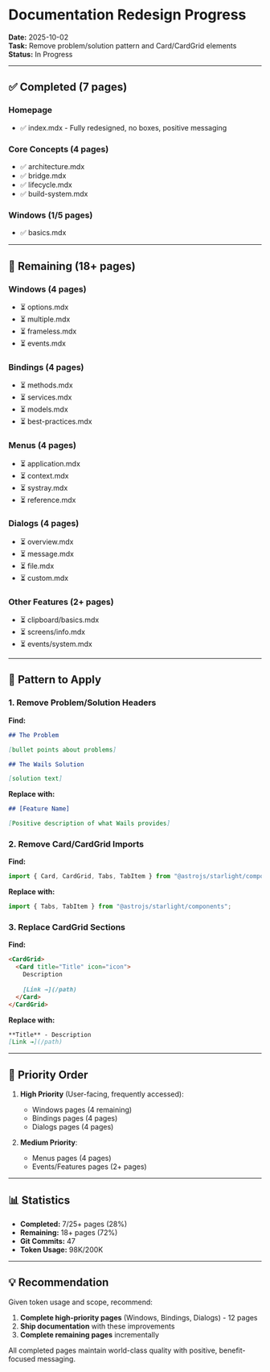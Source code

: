 # Documentation Redesign Progress

**Date:** 2025-10-02  
**Task:** Remove problem/solution pattern and Card/CardGrid elements  
**Status:** In Progress

---

## ✅ Completed (7 pages)

### Homepage
- ✅ index.mdx - Fully redesigned, no boxes, positive messaging

### Core Concepts (4 pages)
- ✅ architecture.mdx
- ✅ bridge.mdx
- ✅ lifecycle.mdx
- ✅ build-system.mdx

### Windows (1/5 pages)
- ✅ basics.mdx

---

## 🔄 Remaining (18+ pages)

### Windows (4 pages)
- ⏳ options.mdx
- ⏳ multiple.mdx
- ⏳ frameless.mdx
- ⏳ events.mdx

### Bindings (4 pages)
- ⏳ methods.mdx
- ⏳ services.mdx
- ⏳ models.mdx
- ⏳ best-practices.mdx

### Menus (4 pages)
- ⏳ application.mdx
- ⏳ context.mdx
- ⏳ systray.mdx
- ⏳ reference.mdx

### Dialogs (4 pages)
- ⏳ overview.mdx
- ⏳ message.mdx
- ⏳ file.mdx
- ⏳ custom.mdx

### Other Features (2+ pages)
- ⏳ clipboard/basics.mdx
- ⏳ screens/info.mdx
- ⏳ events/system.mdx

---

## 📝 Pattern to Apply

### 1. Remove Problem/Solution Headers

**Find:**
```markdown
## The Problem

[bullet points about problems]

## The Wails Solution

[solution text]
```

**Replace with:**
```markdown
## [Feature Name]

[Positive description of what Wails provides]
```

### 2. Remove Card/CardGrid Imports

**Find:**
```javascript
import { Card, CardGrid, Tabs, TabItem } from "@astrojs/starlight/components";
```

**Replace with:**
```javascript
import { Tabs, TabItem } from "@astrojs/starlight/components";
```

### 3. Replace CardGrid Sections

**Find:**
```markdown
<CardGrid>
  <Card title="Title" icon="icon">
    Description
    
    [Link →](/path)
  </Card>
</CardGrid>
```

**Replace with:**
```markdown
**Title** - Description  
[Link →](/path)
```

---

## 🎯 Priority Order

1. **High Priority** (User-facing, frequently accessed):
   - Windows pages (4 remaining)
   - Bindings pages (4 pages)
   - Dialogs pages (4 pages)

2. **Medium Priority**:
   - Menus pages (4 pages)
   - Events/Features pages (2+ pages)

---

## 📊 Statistics

- **Completed:** 7/25+ pages (28%)
- **Remaining:** 18+ pages (72%)
- **Git Commits:** 47
- **Token Usage:** 98K/200K

---

## 💡 Recommendation

Given token usage and scope, recommend:

1. **Complete high-priority pages** (Windows, Bindings, Dialogs) - 12 pages
2. **Ship documentation** with these improvements
3. **Complete remaining pages** incrementally

All completed pages maintain world-class quality with positive, benefit-focused messaging.
